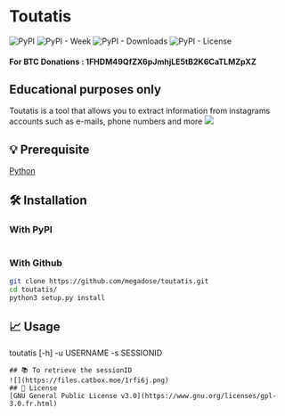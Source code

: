 # Toutatis
![PyPI](https://img.shields.io/pypi/v/toutatis) ![PyPI - Week](https://img.shields.io/pypi/dw/toutatis) ![PyPI - Downloads](https://static.pepy.tech/badge/toutatis) ![PyPI - License](https://img.shields.io/pypi/l/toutatis)
#### For BTC Donations : 1FHDM49QfZX6pJmhjLE5tB2K6CaTLMZpXZ
## Educational purposes only
Toutatis is a tool that allows you to extract information from instagrams accounts such as e-mails, phone numbers and more
![](https://files.catbox.moe/o806w9.gif)
## 💡 Prerequisite
 [Python](https://www.python.org/downloads/release/python-370/)

## 🛠️ Installation
### With PyPI
 ```pip3 install holehe
 ```
### With Github
```bash
git clone https://github.com/megadose/toutatis.git
cd toutatis/
python3 setup.py install
```
## 📈 Usage
toutatis [-h] -u USERNAME -s SESSIONID
```
## 📚 To retrieve the sessionID
![](https://files.catbox.moe/1rfi6j.png)
## 📝 License
[GNU General Public License v3.0](https://www.gnu.org/licenses/gpl-3.0.fr.html)
